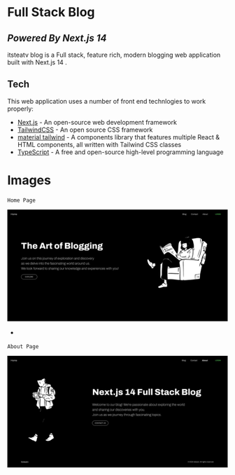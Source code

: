 # Full Stack Blog

## _Powered By Next.js 14_

itsteatv blog is a Full stack, feature rich, modern blogging
web application built with Next.js 14 .

## Tech

This web application uses a number of front end technlogies
to work properly:

- [Next.js](https://nextjs.org/) - An open-source web development framework
- [TailwindCSS](https://tailwindcss.com/) - An open source CSS framework
- [material tailwind](https://www.material-tailwind.com/) - A components library that features multiple React & HTML components, all written with Tailwind CSS classes
- [TypeScript](https://www.typescriptlang.org/) - A free and open-source high-level programming language

# Images

`Home Page`

![HomePage](public/images/HomePage.png)

-

`About Page`

![AboutPage](public/images/AboutPage.png)
